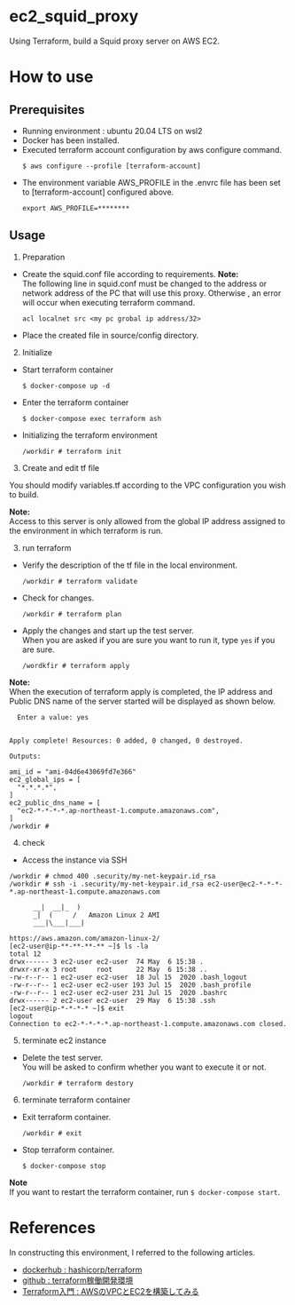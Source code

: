 # ec2_squid_proxy
Using Terraform, build a Squid proxy server on AWS EC2.

# How to use

##  Prerequisites

* Running environment : ubuntu 20.04 LTS on wsl2 
* Docker has been installed.
* Executed terraform account configuration by aws configure command.
  ```
  $ aws configure --profile [terraform-account]
  ```
* The environment variable AWS_PROFILE in the .envrc file has been set to [terraform-account] configured above.
  ```
  export AWS_PROFILE=********
  ```

## Usage

1. Preparation
  * Create the squid.conf file according to requirements.
    **Note:**  
    The following line in squid.conf must be changed to the address or network address of the PC that will use this proxy. Otherwise , an error will occur when executing terraform command.
    ```
    acl localnet src <my pc grobal ip address/32>
    ```
  * Place the created file in source/config directory.

2. Initialize
  * Start terraform container
    ```
    $ docker-compose up -d
    ```
  * Enter the terraform container
    ```
    $ docker-compose exec terraform ash
    ```
  * Initializing the terraform environment
    ```
    /workdir # terraform init
    ```
3. Create and edit tf file

You should modify variables.tf according to the VPC configuration you wish to build.

**Note:**  
Access to this server is only allowed from the global IP address assigned to the environment in which terraform is run.

3. run terraform
  * Verify the description of the tf file in the local environment.
    ```
    /workdir # terraform validate
    ```
  * Check for changes.
    ```
    /workdir # terraform plan
    ```
  * Apply the changes and start up the test server.  
  When you are asked if you are sure you want to run it, type `yes` if you are sure.
    ```
    /wordkfir # terraform apply
    ```
  **Note:**  
  When the execution of terraform apply is completed, the IP address and Public DNS name of the server started will be displayed as shown below.
  ```
    Enter a value: yes


  Apply complete! Resources: 0 added, 0 changed, 0 destroyed.

  Outputs:

  ami_id = "ami-04d6e43069fd7e366"
  ec2_global_ips = [
    "*.*.*.*",
  ]
  ec2_public_dns_name = [
    "ec2-*-*-*-*.ap-northeast-1.compute.amazonaws.com",
  ]
  /workdir #
  ```
4. check

  * Access the instance via SSH 
  
  ```
  /workdir # chmod 400 .security/my-net-keypair.id_rsa
  /workdir # ssh -i .security/my-net-keypair.id_rsa ec2-user@ec2-*-*-*-*.ap-northeast-1.compute.amazonaws.com

        __|  __|_  )
        _|  (     /   Amazon Linux 2 AMI
        ___|\___|___|

  https://aws.amazon.com/amazon-linux-2/
  [ec2-user@ip-**-**-**-** ~]$ ls -la
  total 12
  drwx------ 3 ec2-user ec2-user  74 May  6 15:38 .
  drwxr-xr-x 3 root     root      22 May  6 15:38 ..
  -rw-r--r-- 1 ec2-user ec2-user  18 Jul 15  2020 .bash_logout
  -rw-r--r-- 1 ec2-user ec2-user 193 Jul 15  2020 .bash_profile
  -rw-r--r-- 1 ec2-user ec2-user 231 Jul 15  2020 .bashrc
  drwx------ 2 ec2-user ec2-user  29 May  6 15:38 .ssh
  [ec2-user@ip-*-*-*-* ~]$ exit
  logout
  Connection to ec2-*-*-*-*.ap-northeast-1.compute.amazonaws.com closed.
  ```

5. terminate ec2 instance
  * Delete the test server.  
  You will be asked to confirm whether you want to execute it or not.
    ```
    /workdir # terraform destory
    ```

6. terminate terraform container
  * Exit terraform container.
    ```
    /workdir # exit
    ```
  * Stop terraform container.
    ```
    $ docker-compose stop
    ```
  **Note**  
  If you want to restart the terraform container, run `$ docker-compose start`.

# References

In constructing this environment, I referred to the following articles.

* [dockerhub : hashicorp/terraform](https://hub.docker.com/r/hashicorp/terraform)
* [github : terraform稼働開発環境](https://github.com/naritomo08/terraform_docker_public.git)
* [Terraform入門 : AWSのVPCとEC2を構築してみる](https://kacfg.com/terraform-vpc-ec2/)

